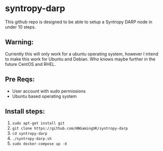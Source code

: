 # syntropy-darp

This github repo is designed to be able to setup a Syntropy DARP node in under 10 steps.

## Warning:
Currently this will only work for a ubuntu operating system, however I intend to make this work for Ubuntu and Debian. 
Who knows maybe further in the future CentOS and RHEL.

## Pre Reqs:
- User account with sudo permissions
- Ubuntu based operating system

## Install steps:
1. `sudo apt-get install git`
2. `git clone https://github.com/HNGamingUK/syntropy-darp`
3. `cd syntropy-darp`
4. `./syntropy-darp.sh`
5. `sudo docker-compose up -d`
